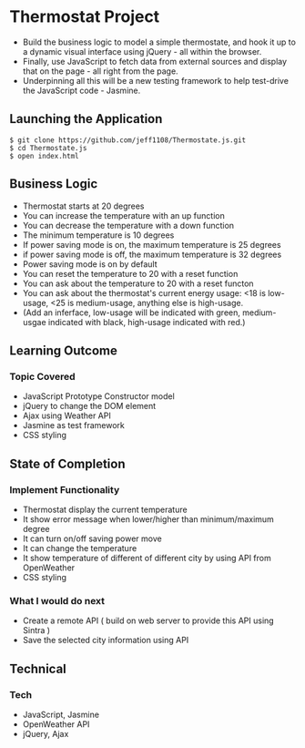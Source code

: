 # Thermostat Project
- Build the business logic to model a simple thermostate, and hook it up to a dynamic visual interface using jQuery - all within the browser. 
- Finally, use JavaScript to fetch data from external sources and display that on the page - all right from the page.
- Underpinning all this will be a new testing framework to help test-drive the JavaScript code - Jasmine.

## Launching the Application
```
$ git clone https://github.com/jeff1108/Thermostate.js.git
$ cd Thermostate.js
$ open index.html
```

## Business Logic
* Thermostat starts at 20 degrees
* You can increase the temperature with an up function
* You can decrease the temperature with a down function
* The minimum temperature is 10 degrees
* If power saving mode is on, the maximum temperature is 25 degrees
* if power saving mode is off, the maximum temperature is 32 degrees
* Power saving mode is on by default
* You can reset the temperature to 20 with a reset function
* You can ask about the temperature to 20 with a reset functon
* You can ask about the thermostat's current energy usage: <18 is low-usage, <25 is medium-usage, anything else is high-usage.
* (Add an inferface, low-usage will be indicated with green, medium-usgae indicated with black, high-usage indicated with red.)

## Learning Outcome
### Topic Covered
* JavaScript Prototype Constructor model
* jQuery to change the DOM element
* Ajax using Weather API
* Jasmine as test framework
* CSS styling


## State of Completion
### Implement Functionality
* Thermostat display the current temperature
* It show error message when lower/higher than minimum/maximum degree
* It can turn on/off saving power move
* It can change the temperature
* It show temperature of different of different city by using API from OpenWeather 
* CSS styling 


### What I would do next
* Create a remote API ( build on web server to provide this API using Sintra )
* Save the selected city information using API


## Technical 
### Tech
* JavaScript, Jasmine
* OpenWeather API
* jQuery, Ajax
